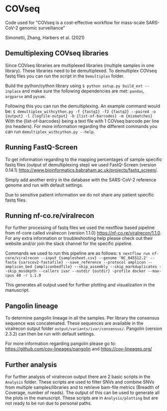 # COVseq
Code used for "COVseq is a cost-effective workflow for mass-scale SARS-CoV-2 genomic surveillance"

Simonetti, Zhang, Harbers et al. (2021)

## Demultiplexing COVseq libraries
Since COVseq libraries are multiplexed libraries (multiple samples in one library). These libraries need to be demultiplexed. To demultiplex COVseq fastq files you can run the script in the `Demultiplex` folder.

Build the python/cython library using `$ python setup.py build_ext --inplace` and make sure the following dependencies are met: `pandas`, `argparse` and `pysam`.

Following this you can run the demultiplexing. An example command would be: `$ demultiplex_withcython.py -f {fastq1} -f2 {fastq2} --paired -o {output} -l {logfile-output} -b {list-of-barcodes} -m {mismatches}`
With the {list-of-barcodes} being a text file with 1 COVseq barcode per line (no headers). For more information regarding the different commands you can run `demultiplex_withcython.py --help`.

## Running FastQ-Screen
To get information regarding to the mapping percentages of sample specific fastq files (output of demultiplexing step) we used FastQ-Screen (version 0.14.1) https://www.bioinformatics.babraham.ac.uk/projects/fastq_screen/.

Simply add another entry in the database with the SARS-CoV-2 reference genome and run with default settings. 

Due to sensitive patient information we do not share any patient specific fastq files.

## Running nf-co.re/viralrecon
For further processing of fastq files we used the nextflow based pipeline from nf-core called viralrecon (version 1.1.0) https://nf-co.re/viralrecon/1.1.0. For any extra information or troubleshooting help please check out their website and/or join the slack channel for the specific pipeline. 

Commands we used to run this pipeline are as follows: `$ nextflow run nf-core/viralrecon --input {samplesheet.csv} --genome 'NC_045512.2' --fasta {sarscov2-fastafile} --save_reference --protocol amplicon --amplicon_bed {ampliconbedfile} --skip_assembly --skip_markduplicates --skip_mosdepth --callers ivar --outdir {outdir} -profile docker --max-cpus 40 -r 1.1.0`

This generates all output used for further plotting and visualization in the manuscript.

## Pangolin lineage
To determine pangolin lineage in all the samples. Per library the consensus sequence was concatenated. These sequences are available in the viralrecon output folder `output/variants/ivar/consensus/`. Pangolin (version 2.3.2) can then be run with default settings.

For more information regarding pangolin please go to: https://github.com/cov-lineages/pangolin and https://cov-lineages.org/

## Further analysis
For further analysis of viralrecon output there are 2 basic scripts in the `Analysis` folder. These scripts are used to filter SNVs and combine SNVs from multiple samples/libraries and to retrieve bam-file metrics (Breadth of Coverage, number of reads). The output of this can be used to generate all the plots in the manuscript. These scripts are in `Analysis/plotting` but are not ready to be run due to personal paths. 
